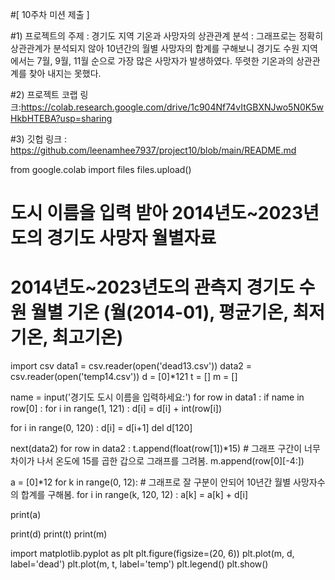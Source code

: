 #[ 10주차 미션 제출 ]

#1) 프로젝트의 주제 : 경기도 지역 기온과 사망자의 상관관계 분석  :  그래프로는 정확히 상관관계가 분석되지 않아 10년간의 월별 사망자의 합계를 구해보니 경기도 수원 지역에서는 7월, 9월, 11월 순으로 가장 많은 사망자가 발생하였다. 뚜렷한 기온과의 상관관계를 찾아 내지는 못했다.

#2) 프로젝트 코랩 링크:https://colab.research.google.com/drive/1c904Nf74vItGBXNJwo5N0K5wHkbHTEBA?usp=sharing

#3) 깃헙 링크 : https://github.com/leenamhee7937/project10/blob/main/README.md

from google.colab import files
files.upload()

# 도시 이름을 입력 받아 2014년도~2023년도의 경기도 사망자 월별자료
# 2014년도~2023년도의 관측지 경기도 수원 월별 기온 (월(2014-01), 평균기온, 최저기온, 최고기온)
import csv
data1 = csv.reader(open('dead13.csv'))
data2 = csv.reader(open('temp14.csv'))
d = [0]*121
t = []
m = []

name = input('경기도 도시 이름을 입력하세요:')
for row in data1 :
  if name in row[0] :
    for i in range(1, 121) :
      d[i] = d[i] + int(row[i])

for i in range(0, 120) :
  d[i] = d[i+1]
del d[120]

next(data2)
for row in data2 :
 t.append(float(row[1])*15)   # 그래프 구간이 너무 차이가 나서 온도에 15를 곱한 갑으로 그래프를 그려봄.
 m.append(row[0][-4:])

a = [0]*12
for k in range(0, 12):           # 그래프로 잘 구분이 안되어 10년간 월별 사망자수의 합계를 구해봄.
  for i in range(k, 120, 12) :
     a[k] = a[k] + d[i]

print(a)

print(d)
print(t)
print(m)

import matplotlib.pyplot as plt
plt.figure(figsize=(20, 6))
plt.plot(m, d, label='dead')
plt.plot(m, t, label='temp')
plt.legend()
plt.show()
